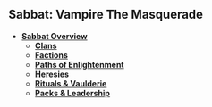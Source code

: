 ## Sabbat: Vampire The Masquerade

- **[Sabbat Overview](./readme.md)**  
  - **[Clans](./clans.md)**  
  - **[Factions](./factions.md)**  
  - **[Paths of Enlightenment](./paths.md)**  
  - **[Heresies](./heresies.md)**  
  - **[Rituals & Vaulderie](./rituals.md)**  
  - **[Packs & Leadership](./packs.md)**  
